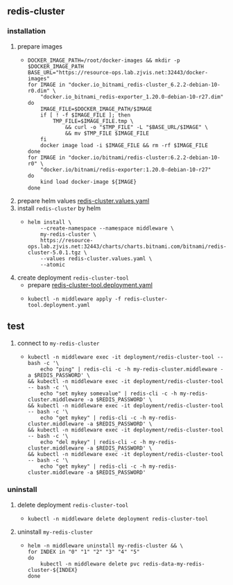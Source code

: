 ## redis-cluster

### installation
1. prepare images
    * ```shell
      DOCKER_IMAGE_PATH=/root/docker-images && mkdir -p $DOCKER_IMAGE_PATH
      BASE_URL="https://resource-ops.lab.zjvis.net:32443/docker-images"
      for IMAGE in "docker.io_bitnami_redis-cluster_6.2.2-debian-10-r0.dim" \
          "docker.io_bitnami_redis-exporter_1.20.0-debian-10-r27.dim"
      do
          IMAGE_FILE=$DOCKER_IMAGE_PATH/$IMAGE
          if [ ! -f $IMAGE_FILE ]; then
              TMP_FILE=$IMAGE_FILE.tmp \
                  && curl -o "$TMP_FILE" -L "$BASE_URL/$IMAGE" \
                  && mv $TMP_FILE $IMAGE_FILE
          fi
          docker image load -i $IMAGE_FILE && rm -rf $IMAGE_FILE
      done
      for IMAGE in "docker.io/bitnami/redis-cluster:6.2.2-debian-10-r0" \
          "docker.io/bitnami/redis-exporter:1.20.0-debian-10-r27"
      do
          kind load docker-image ${IMAGE}
      done
      ```
2. prepare helm values [redis-cluster.values.yaml](resources/redis-cluster.values.yaml.md)
3. install `redis-cluster` by helm
    * ```shell
      helm install \
          --create-namespace --namespace middleware \
          my-redis-cluster \
          https://resource-ops.lab.zjvis.net:32443/charts/charts.bitnami.com/bitnami/redis-cluster-5.0.1.tgz \
          --values redis-cluster.values.yaml \
          --atomic
      ```
4. create deployment `redis-cluster-tool`
    * prepare [redis-cluster-tool.deployment.yaml](resources/redis-cluster-tool.deployment.yaml.md)
    * ```shell
      kubectl -n middleware apply -f redis-cluster-tool.deployment.yaml
      ```

## test
1. connect to `my-redis-cluster`
    * ```shell
      kubectl -n middleware exec -it deployment/redis-cluster-tool -- bash -c '\
          echo "ping" | redis-cli -c -h my-redis-cluster.middleware -a $REDIS_PASSWORD' \
      && kubectl -n middleware exec -it deployment/redis-cluster-tool -- bash -c '\
          echo "set mykey somevalue" | redis-cli -c -h my-redis-cluster.middleware -a $REDIS_PASSWORD' \
      && kubectl -n middleware exec -it deployment/redis-cluster-tool -- bash -c '\
          echo "get mykey" | redis-cli -c -h my-redis-cluster.middleware -a $REDIS_PASSWORD' \
      && kubectl -n middleware exec -it deployment/redis-cluster-tool -- bash -c '\
          echo "del mykey" | redis-cli -c -h my-redis-cluster.middleware -a $REDIS_PASSWORD' \
      && kubectl -n middleware exec -it deployment/redis-cluster-tool -- bash -c '\
          echo "get mykey" | redis-cli -c -h my-redis-cluster.middleware -a $REDIS_PASSWORD'
      ```

### uninstall
1. delete deployment `redis-cluster-tool`
    * ```shell
      kubectl -n middleware delete deployment redis-cluster-tool
      ```
2. uninstall `my-redis-cluster`
    * ```shell
      helm -n middleware uninstall my-redis-cluster && \
      for INDEX in "0" "1" "2" "3" "4" "5"
      do
          kubectl -n middleware delete pvc redis-data-my-redis-cluster-${INDEX}
      done
      ```
